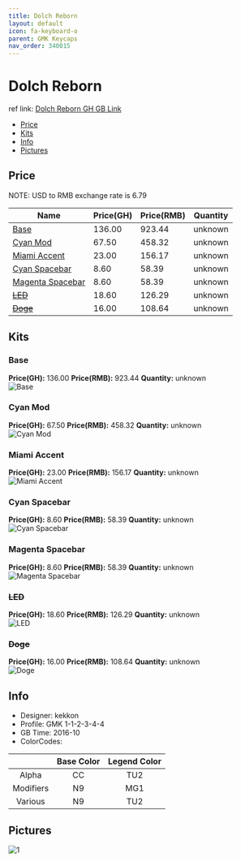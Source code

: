 ```yaml
---
title: Dolch Reborn
layout: default
icon: fa-keyboard-o
parent: GMK Keycaps
nav_order: 340015
---
```


# Dolch Reborn

ref link: [Dolch Reborn GH GB Link](https://geekhack.org/index.php?topic=85147.0)

* [Price](#price)
* [Kits](#kits)
* [Info](#info)
* [Pictures](#pictures)


## Price  
NOTE: USD to RMB exchange rate is 6.79

| Name          | Price(GH)    |  Price(RMB) | Quantity |
| ------------- | ------------ |  ---------- | -------- |
|[Base](#base)|136.00|923.44|unknown|
|[Cyan Mod](#cyan-mod)|67.50|458.32|unknown|
|[Miami Accent](#miami-accent)|23.00|156.17|unknown|
|[Cyan Spacebar](#cyan-spacebar)|8.60|58.39|unknown|
|[Magenta Spacebar](#magenta-spacebar)|8.60|58.39|unknown|
|[~~LED~~](#led)|18.60|126.29|unknown|
|[~~Doge~~](#doge)|16.00|108.64|unknown|


## Kits
### Base
**Price(GH):** 136.00    **Price(RMB):** 923.44    **Quantity:** unknown  
<img src="{{ 'assets/images/gmk-keycaps/dolchreborn/kits_pics/base.jpg' | relative_url }}" alt="Base" class="image featured">

### Cyan Mod
**Price(GH):** 67.50    **Price(RMB):** 458.32    **Quantity:** unknown  
<img src="{{ 'assets/images/gmk-keycaps/dolchreborn/kits_pics/cyan-mods.jpg' | relative_url }}" alt="Cyan Mod" class="image featured">

### Miami Accent
**Price(GH):** 23.00    **Price(RMB):** 156.17    **Quantity:** unknown  
<img src="{{ 'assets/images/gmk-keycaps/dolchreborn/kits_pics/miami-accent.png' | relative_url }}" alt="Miami Accent" class="image featured">

### Cyan Spacebar
**Price(GH):** 8.60    **Price(RMB):** 58.39    **Quantity:** unknown  
<img src="{{ 'assets/images/gmk-keycaps/dolchreborn/kits_pics/cyan-spacebar.png' | relative_url }}" alt="Cyan Spacebar" class="image featured">

### Magenta Spacebar
**Price(GH):** 8.60    **Price(RMB):** 58.39    **Quantity:** unknown  
<img src="{{ 'assets/images/gmk-keycaps/dolchreborn/kits_pics/magenta-spacebar.png' | relative_url }}" alt="Magenta Spacebar" class="image featured">

### ~~LED~~
**Price(GH):** 18.60    **Price(RMB):** 126.29    **Quantity:** unknown  
<img src="{{ 'assets/images/gmk-keycaps/dolchreborn/kits_pics/led.png' | relative_url }}" alt="LED" class="image featured">

### ~~Doge~~
**Price(GH):** 16.00    **Price(RMB):** 108.64    **Quantity:** unknown  
<img src="{{ 'assets/images/gmk-keycaps/dolchreborn/kits_pics/doge.png' | relative_url }}" alt="Doge" class="image featured">


## Info
* Designer: kekkon
* Profile: GMK 1-1-2-3-4-4
* GB Time: 2016-10
* ColorCodes:  

| |Base Color     | Legend Color
| :-------------: | :-------------: | :------------:
|Alpha|CC|TU2
|Modifiers|N9|MG1
|Various|N9|TU2


## Pictures
<img src="{{ 'assets/images/gmk-keycaps/dolchreborn/rendering_pics/1.jpg' | relative_url }}" alt="1" class="image featured">
